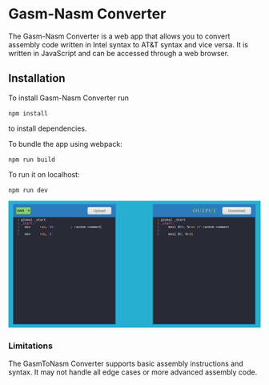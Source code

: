 # Gasm-Nasm Converter

The Gasm-Nasm Converter is a web app that allows you to convert assembly code written in Intel syntax to AT&T syntax and vice versa. It is written in JavaScript and can be accessed through a web browser.

## Installation
To install Gasm-Nasm Converter run

``` 
npm install
```

to install dependencies.



To bundle the app using webpack:

``` 
npm run build
```



To run it on localhost:

``` 
npm run dev
```

![](https://github.com/DawOp/Gas-Nasm-Converter/blob/main/gas-nasm.png)

### Limitations

The GasmToNasm Converter supports basic assembly instructions and syntax. It may not handle all edge cases or more advanced assembly code.
